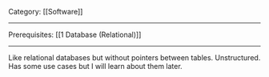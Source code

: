 Category: [[Software]]
___
Prerequisites: [[1 Database (Relational)]]
___
Like relational databases but without pointers between tables. Unstructured. Has some use cases but I will learn about them later. 

